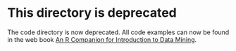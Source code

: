 # This directory is deprecated

The code directory is now deprecated. All code examples can now be found in the
web book [An R Companion for Introduction to Data Mining](https://mhahsler.github.io/Introduction_to_Data_Mining_R_Examples/book/).
